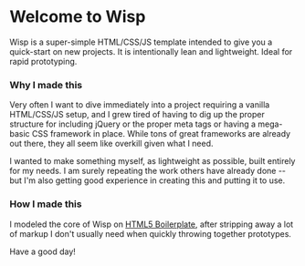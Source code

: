 # Welcome to Wisp

Wisp is a super-simple HTML/CSS/JS template intended to give you a quick-start on new projects. It is intentionally lean and lightweight. Ideal for rapid prototyping.

### Why I made this

Very often I want to dive immediately into a project requiring a vanilla HTML/CSS/JS setup, and I grew tired of having to dig up the proper structure for including jQuery or the proper meta tags or having a mega-basic CSS framework in place. While tons of great frameworks are already out there, they all seem like overkill given what I need. 

I wanted to make something myself, as lightweight as possible, built entirely for my needs. I am surely repeating the work others have already done -- but I'm also getting good experience in creating this and putting it to use.

### How I made this

I modeled the core of Wisp on [HTML5 Boilerplate](http://html5boilerplate.com/), after stripping away a lot of markup I don't usually need when quickly throwing together prototypes.

Have a good day!